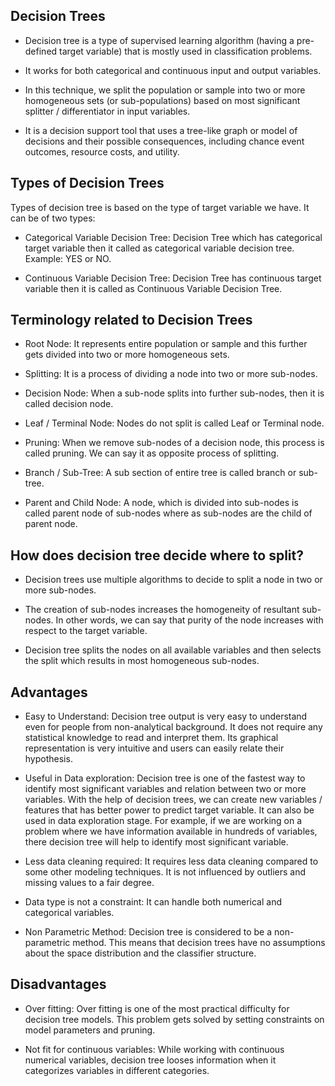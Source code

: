 ## Decision Trees

- Decision tree is a type of supervised learning algorithm (having a pre-defined target variable) that is mostly used in classification problems. 

- It works for both categorical and continuous input and output variables. 

- In this technique, we split the population or sample into two or more homogeneous sets (or sub-populations) based on most significant splitter / differentiator in input variables.

- It is a decision support tool that uses a tree-like graph or model of decisions and their possible consequences, including chance event outcomes, resource costs, and utility.


## Types of Decision Trees

Types of decision tree is based on the type of target variable we have. It can be of two types:

- Categorical Variable Decision Tree: Decision Tree which has categorical target variable then it called as categorical variable decision tree. Example: YES or NO.

- Continuous Variable Decision Tree: Decision Tree has continuous target variable then it is called as Continuous Variable Decision Tree.


## Terminology related to Decision Trees

- Root Node: It represents entire population or sample and this further gets divided into two or more homogeneous sets.

- Splitting: It is a process of dividing a node into two or more sub-nodes.

- Decision Node: When a sub-node splits into further sub-nodes, then it is called decision node.

- Leaf / Terminal Node: Nodes do not split is called Leaf or Terminal node.

- Pruning: When we remove sub-nodes of a decision node, this process is called pruning. We can say it as opposite process of splitting.

- Branch / Sub-Tree: A sub section of entire tree is called branch or sub-tree.

- Parent and Child Node: A node, which is divided into sub-nodes is called parent node of sub-nodes where as sub-nodes are the child of parent node.


## How does decision tree decide where to split?

- Decision trees use multiple algorithms to decide to split a node in two or more sub-nodes. 

- The creation of sub-nodes increases the homogeneity of resultant sub-nodes. In other words, we can say that purity of the node increases with respect to the target variable. 

- Decision tree splits the nodes on all available variables and then selects the split which results in most homogeneous sub-nodes.


## Advantages

- Easy to Understand: Decision tree output is very easy to understand even for people from non-analytical background. It does not require any statistical knowledge to read and interpret them. Its graphical representation is very intuitive and users can easily relate their hypothesis.

- Useful in Data exploration: Decision tree is one of the fastest way to identify most significant variables and relation between two or more variables. With the help of decision trees, we can create new variables / features that has better power to predict target variable. It can also be used in data exploration stage. For example, if we are working on a problem where we have information available in hundreds of variables, there decision tree will help to identify most significant variable.

- Less data cleaning required: It requires less data cleaning compared to some other modeling techniques. It is not influenced by outliers and missing values to a fair degree.

- Data type is not a constraint: It can handle both numerical and categorical variables.

- Non Parametric Method: Decision tree is considered to be a non-parametric method. This means that decision trees have no assumptions about the space distribution and the classifier structure.

## Disadvantages

- Over fitting: Over fitting is one of the most practical difficulty for decision tree models. This problem gets solved by setting constraints on model parameters and pruning.

- Not fit for continuous variables: While working with continuous numerical variables, decision tree looses information when it categorizes variables in different categories.
